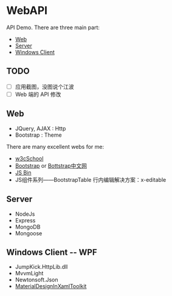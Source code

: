 # WebAPI

API Demo. There are three main part:

- [Web](https://github.com/mBigFlower/APIDemo/tree/master/bs)
- [Server](https://github.com/mBigFlower/APIDemo/tree/master/server)
- [Windows Client](https://github.com/mBigFlower/APIDemo/tree/master/cs)

## TODO

- [ ] 应用截图，没图说个江波
- [ ] Web 端的 API 修改

## Web

- JQuery, AJAX : Http
- Bootstrap : Theme

There are many excellent webs for me:

- [w3cSchool](https://www.w3cschool.cn/)
- [Bootstrap](https://getbootstrap.com/) or [Bottstrap中文网](http://www.bootcss.com/)
- [JS Bin](http://js.jirengu.com)
- JS组件系列——BootstrapTable 行内编辑解决方案：x-editable

## Server

- NodeJs
- Express
- MongoDB
- Mongoose

## Windows Client -- WPF

- JumpKick.HttpLib.dll
- MvvmLight
- Newtonsoft.Json
- [MaterialDesignInXamlToolkit](https://github.com/MaterialDesignInXAML/MaterialDesignInXamlToolkit)
